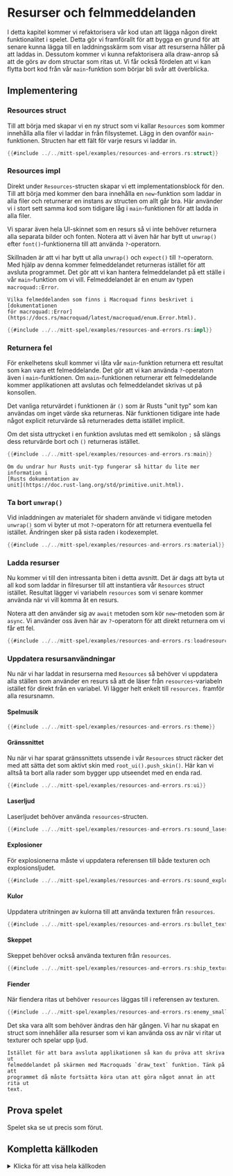 # Resurser och felmmeddelanden

I detta kapitel kommer vi refaktorisera vår kod utan att lägga någon direkt
funktionalitet i spelet. Detta gör vi framförallt för att bygga en grund för
att senare kunna lägga till en laddningsskärm som visar att resurserna håller
på att laddas in. Dessutom kommer vi kunna refaktorisera alla draw-anrop så
att de görs av dom structar som ritas ut. Vi får också fördelen att vi kan
flytta bort kod från vår `main`-funktion som börjar bli svår att överblicka.

## Implementering 

### Resources struct

Till att börja med skapar vi en ny struct som vi kallar `Resources` som kommer
innehålla alla filer vi laddar in från filsystemet. Lägg in den ovanför
`main`-funktionen. Structen har ett fält för varje resurs vi laddar in.

```rust
{{#include ../../mitt-spel/examples/resources-and-errors.rs:struct}}
```

### Resources impl

Direkt under `Resources`-structen skapar vi ett implementationsblock för den.
Till att börja med kommer den bara innehålla en `new`-funktion som laddar in
alla filer och returnerar en instans av structen om allt går bra. Här använder
vi i stort sett samma kod som tidigare låg i `main`-funktionen för att ladda
in alla filer.

Vi sparar även hela UI-skinnet som en resurs så vi inte behöver returnera alla
separata bilder och fonten. Notera att vi även här har bytt ut `unwrap()`
efter `font()`-funktionerna till att använda `?`-operatorn.

Skillnaden är att vi har bytt ut alla `unwrap()` och `expect()`
till `?`-operatorn. Med hjälp av denna kommer felmeddelandet returneras
istället för att avsluta programmet. Det gör att vi kan hantera felmeddelandet
på ett ställe i vår `main`-funktion om vi vill. Felmeddelandet är en enum av
typen `macroquad::Error`.

```admonish info
Vilka felmeddelanden som finns i Macroquad finns beskrivet i [dokumentationen
för macroquad::Error](https://docs.rs/macroquad/latest/macroquad/enum.Error.html).
```

```rust
{{#include ../../mitt-spel/examples/resources-and-errors.rs:impl}}
```

### Returnera fel

För enkelhetens skull kommer vi låta vår `main`-funktion returnera ett
resultat som kan vara ett felmeddelande. Det gör att vi kan använda
`?`-operatorn även i `main`-funktionen. Om `main`-funktionen returnerar ett
felmeddelande kommer applikationen att avslutas och felmeddelandet skrivas ut
på konsollen.

Det vanliga returvärdet i funktionen är `()` som är Rusts "unit typ" som kan
användas om inget värde ska returneras. När funktionen tidigare inte hade
något explicit returvärde så returnerades detta istället implicit.

Om det sista uttrycket i en funktion avslutas med ett semikolon `;` så slängs
dess returvärde bort och `()` returneras istället.

```rust [hl,2]
{{#include ../../mitt-spel/examples/resources-and-errors.rs:main}}
```

```admonish info
Om du undrar hur Rusts unit-typ fungerar så hittar du lite mer information i
[Rusts dokumentation av
unit](https://doc.rust-lang.org/std/primitive.unit.html).
```

### Ta bort `unwrap()`

Vid inladdningen av materialet för shadern använde vi tidigare metoden
`unwrap()` som vi byter ut mot `?`-operatorn för att returnera eventuella fel
istället. Ändringen sker på sista raden i kodexemplet.

```rust [hl,13]
{{#include ../../mitt-spel/examples/resources-and-errors.rs:material}}
```

### Ladda resurser

Nu kommer vi till den intressanta biten i detta avsnitt. Det är dags att byta
ut all kod som laddar in filresurser till att instantiera vår `Resources`
struct istället. Resultat lägger vi variabeln `resources` som vi senare kommer
använda när vi vill komma åt en resurs.

Notera att den använder sig av `await` metoden som kör `new`-metoden som är
`async`. Vi använder oss även här av `?`-operatorn för att direkt returnera om
vi får ett fel.

```rust [hl,2]
{{#include ../../mitt-spel/examples/resources-and-errors.rs:loadresources}}
```

### Uppdatera resursanvändningar

Nu när vi har laddat in resurserna med `Resources` så behöver vi uppdatera
alla ställen som använder en resurs så att de läser från `resources`-variabeln
istället för direkt från en variabel. Vi lägger helt enkelt till `resources.`
framför alla resursnamn.

#### Spelmusik

```rust [hl,2]
{{#include ../../mitt-spel/examples/resources-and-errors.rs:theme}}
```

#### Gränssnittet

Nu när vi har sparat gränssnittets utssende i vår `Resources` struct räcker
det med att sätta det som aktivt skin med `root_ui().push_skin()`. Här kan vi
alltså ta bort alla rader som bygger upp utseendet med en enda rad.

```rust [hl,1]
{{#include ../../mitt-spel/examples/resources-and-errors.rs:ui}}
```

#### Laserljud

Laserljudet behöver använda `resources`-structen.

```rust [hl,9]
{{#include ../../mitt-spel/examples/resources-and-errors.rs:sound_laser}}
```

#### Explosioner

För explosionerna måste vi uppdatera referensen till både texturen och
explosionsljudet.

```rust [hl,4,9]
{{#include ../../mitt-spel/examples/resources-and-errors.rs:sound_explosion}}
```

#### Kulor

Uppdatera utritningen av kulorna till att använda texturen från `resources`.

```rust [hl,3]
{{#include ../../mitt-spel/examples/resources-and-errors.rs:bullet_texture}}
```

#### Skeppet

Skeppet behöver också använda texturen från `resources`.

```rust [hl,3]
{{#include ../../mitt-spel/examples/resources-and-errors.rs:ship_texture}}
```

#### Fiender

När fiendera ritas ut behöver `resources` läggas till i referensen av texturen.

```rust [hl,3]
{{#include ../../mitt-spel/examples/resources-and-errors.rs:enemy_small_texture}}
```

Det ska vara allt som behöver ändras den här gången. Vi har nu skapat en
struct som innehåller alla resurser som vi kan använda oss av när vi ritar ut
texturer och spelar upp ljud.

```admonish tip title="Utmaning"
Istället för att bara avsluta applikationen så kan du pröva att skriva ut
felmeddelandet på skärmen med Macroquads `draw_text` funktion. Tänk på att
programmet då måste fortsätta köra utan att göra något annat än att rita ut
text.
```

## Prova spelet

Spelet ska se ut precis som förut.

<div class="noprint no-page-break">

## Kompletta källkoden

<details>
  <summary>Klicka för att visa hela källkoden</summary>

```rust
{{#include ../../mitt-spel/examples/resources-and-errors.rs:all}}
```
</details>
</div>

